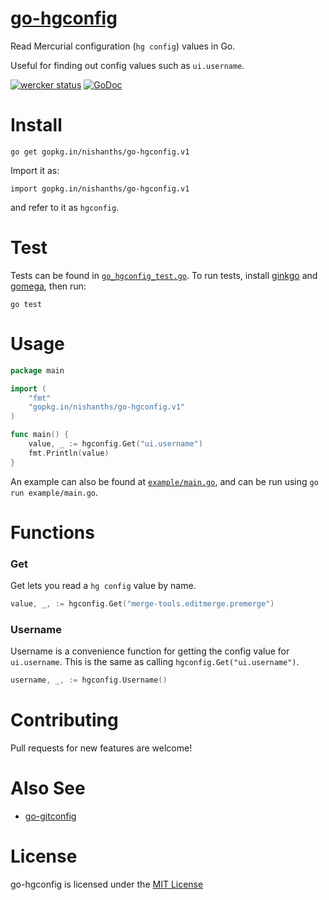 # [go-hgconfig](https://github.com/nishanths/go-hgconfig)

Read Mercurial configuration (`hg config`) values in Go.

Useful for finding out config values such as `ui.username`.

[![wercker status](https://app.wercker.com/status/7c522e9a74827fe67b2f89a8746bef0e/s "wercker status")](https://app.wercker.com/project/bykey/7c522e9a74827fe67b2f89a8746bef0e)
[![GoDoc](https://godoc.org/gopkg.in/nishanths/go-hgconfig.v1?status.svg)](https://godoc.org/gopkg.in/nishanths/go-hgconfig.v1)

# Install

````
go get gopkg.in/nishanths/go-hgconfig.v1
````

Import it as:

````
import gopkg.in/nishanths/go-hgconfig.v1
````

and refer to it as `hgconfig`.

# Test

Tests can be found in [`go_hgconfig_test.go`](https://github.com/nishanths/go-hgconfig/blob/master/go_hgconfig_test.go). To run tests, install [ginkgo](https://github.com/onsi/ginkgo) and [gomega](https://github.com/onsi/gomega), then run:

````
go test
````

# Usage

````go
package main

import (
    "fmt"
    "gopkg.in/nishanths/go-hgconfig.v1"
)

func main() {
    value, _ := hgconfig.Get("ui.username")
    fmt.Println(value)
}
````

An example can also be found at [`example/main.go`](https://github.com/nishanths/go-hgconfig/blob/master/example/main.go), and can be run using `go run example/main.go`.

# Functions

### Get

Get lets you read a `hg config` value by name.

````go
value, _, := hgconfig.Get("merge-tools.editmerge.premerge")
````

### Username

Username is a convenience function for getting the config value for `ui.username`. This is the same as calling `hgconfig.Get("ui.username")`.

````go
username, _, := hgconfig.Username()
````

# Contributing

Pull requests for new features are welcome!

# Also See

* [go-gitconfig](https://github.com/tcnksm/go-gitconfig)

# License 

go-hgconfig is licensed under the [MIT License](https://github.com/nishanths/go-hgconfig/blob/master/LICENSE)
